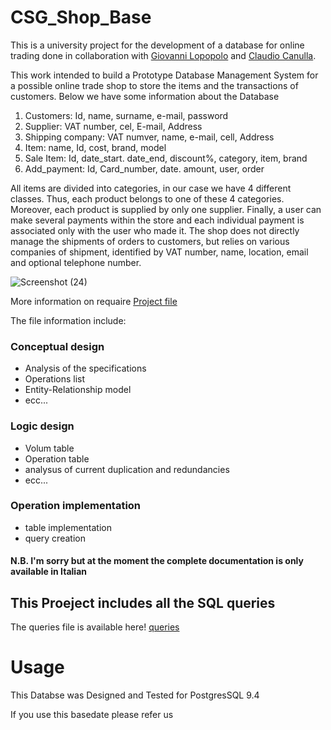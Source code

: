 # CSG_Shop_Base
This is a university project for the development of a database for online trading done in collaboration with [Giovanni Lopopolo](https://github.com/giovannilopopolo98) and [Claudio Canulla](https://github.com/claudioc93).

This work intended to build a Prototype Database Management System for a possible online trade shop to store the items and the transactions of customers. Below we have some information about the Database

1. Customers: Id, name, surname, e-mail, password
2. Supplier: VAT number, cel, E-mail, Address
3. Shipping company: VAT numver, name, e-mail, cell, Address
4. Item: name, Id, cost, brand, model
5. Sale Item: Id, date_start. date_end, discount%, category, item, brand
6. Add_payment: Id, Card_number, date. amount, user, order

All items are divided into categories, in our case we have 4 different classes. Thus, each product belongs to one of these 4 categories. Moreover, each product is supplied by only one supplier. Finally, a user can make several payments within the store and each individual payment is associated only with the user who made it.
The shop does not directly manage the shipments of orders to customers, but relies on various companies of shipment, identified by VAT number, name, location, email and optional telephone number.

![Screenshot (24)](https://user-images.githubusercontent.com/71655239/170264194-a46102b7-130d-47fd-ae8e-940c4181d887.png)


More information on requaire [Project file](https://github.com/Sigma117/CSG_Shop_Base/blob/main/Negozio%20Elettronica%20FINALE%20V2.5.pdf)

The file information include:

### Conceptual design
-   Analysis of the specifications
-   Operations list
-   Entity-Relationship model
-   ecc...

### Logic design
- Volum table
- Operation table
- analysus of current duplication and redundancies
- ecc...

### Operation implementation
- table implementation
- query creation

#### N.B. I'm sorry but at the moment the complete documentation is only available in Italian

## This Proeject includes all the SQL queries
The queries file is available here! [queries](https://github.com/Sigma117/CSG_Shop_Base/blob/main/query%20V5.3.SQL)

# Usage

This Databse was Designed and Tested for PostgresSQL 9.4

If you use this basedate please refer us
